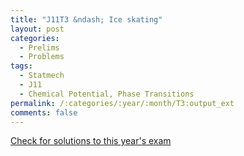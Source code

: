 ```yaml
---
title: "J11T3 &ndash; Ice skating"
layout: post
categories:
  - Prelims
  - Problems
tags:
  - Statmech
  - J11
  - Chemical Potential, Phase Transitions
permalink: /:categories/:year/:month/T3:output_ext
comments: false
---
```

<object data="2011J3T.pdf" type="application/pdf" width="100%" height="500"></object>
<div class="message"><a href='https://princetonprelim.com/prelim/26/'>Check for solutions to this year's exam</a></div>